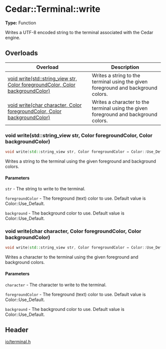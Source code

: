 # Cedar::Terminal::write

**Type:** Function

Writes a UTF-8 encoded string to the terminal associated with the Cedar engine.

## Overloads

| Overload | Description |
| --- | --- |
| [void write(std::string_view str, Color foregroundColor, Color backgroundColor)](#void-writestdstring_view-str-color-foregroundcolor-color-backgroundcolor) | Writes a string to the terminal using the given foreground and background colors. |
| [void write(char character, Color foregroundColor, Color backgroundColor)](#void-writechar-character-color-foregroundcolor-color-backgroundcolor) | Writes a character to the terminal using the given foreground and background colors. |

### void write(std::string_view str, Color foregroundColor, Color backgroundColor)

``` c++
void write(std::string_view str, Color foregroundColor = Color::Use_Default, Color backgroundColor = Color::Use_Default);
```

Writes a string to the terminal using the given foreground and background colors.

#### Parameters

`str` - The string to write to the terminal.

`foregroundColor` - The foreground (text) color to use. Default value is Color::Use_Default.

`background` - The background color to use. Default value is Color::Use_Default.

### void write(char character, Color foregroundColor, Color backgroundColor)

``` c++
void write(std::string_view str, Color foregroundColor = Color::Use_Default, Color backgroundColor = Color::Use_Default);
```

Writes a character to the terminal using the given foreground and background colors.

#### Parameters

`character` - The character to write to the terminal.

`foregroundColor` - The foreground (text) color to use. Default value is Color::Use_Default.

`background` - The background color to use. Default value is Color::Use_Default.

## Header

[io/terminal.h](../terminal_h.md)
